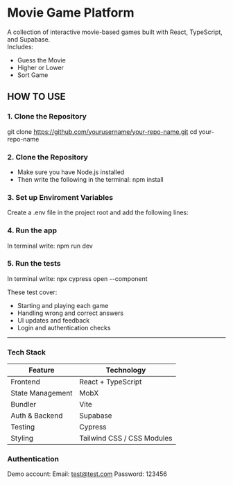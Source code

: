 #  Movie Game Platform

A collection of interactive movie-based games built with React, TypeScript, and Supabase.  
Includes:
- Guess the Movie
- Higher or Lower
- Sort Game

##  HOW TO USE

### 1. Clone the Repository
git clone https://github.com/yourusername/your-repo-name.git
cd your-repo-name


### 2. Clone the Repository
- Make sure you have Node.js installed
- Then write the following in the terminal: npm install

### 3. Set up Enviroment Variables
Create a .env file in the project root and add the following lines:


### 4. Run the app
In terminal write:
npm run dev

### 5. Run the tests
In terminal write:
npx cypress open --component

These test cover:
- Starting and playing each game
- Handling wrong and correct answers
- UI updates and feedback
- Login and authentication checks

-------------------------------------------------------------------------------------------

### Tech Stack
| Feature            | Technology                 |
| ------------------ | -------------------------- |
| Frontend           | React + TypeScript         |
| State Management   | MobX                       |
| Bundler            | Vite                       |
| Auth & Backend     | Supabase                   |
| Testing            | Cypress                    |
| Styling            | Tailwind CSS / CSS Modules |


### Authentication
Demo account:
Email: test@test.com
Password: 123456


